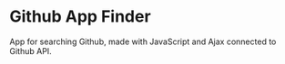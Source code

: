 # Github App Finder

App for searching Github, made with JavaScript and Ajax connected to Github API.
